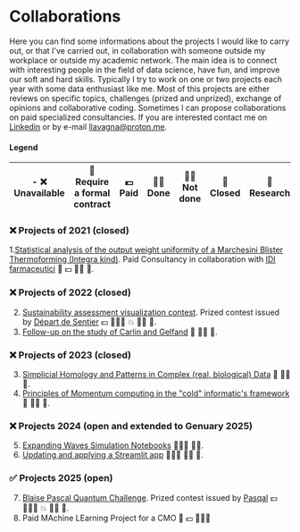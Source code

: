 # Collaborations
Here you can find some informations about the projects I would like to carry out, or that I've carried out, in collaboration with someone outside my workplace or outside my academic network. The main idea is to connect with interesting people in the field of data science, have fun, and improve our soft and hard skills. Typically I try to work on one or two projects each year with some data enthusiast like me. Most of this projects are either reviews on specific topics, challenges (prized and unprized), exchange of opinions and collaborative coding. Sometimes I can propose collaborations on paid specialized consultancies. If you are interested contact me on [Linkedin](https://www.linkedin.com/in/leonardo-lavagna-0675a81a2/) or by e-mail llavagna@proton.me.

#### Legend
| - ❌ Unavailable | 💼 Require a formal contract | 💵 Paid | 👍🏻 Done | 👎🏻 Not done | 🚫 Closed | 🔎 Research | 🧑🏻‍💻 Coding |
|-----------------|-----------------------------|--------|---------|-------------|----------|------------|------------|

### ❌ Projects of 2021 (closed)
1.[Statistical analysis of the output weight uniformity of a Marchesini Blister Thermoforming (Integra kind)](https://www.marchesini.com/it/blister-thermoforming). Paid Consultancy in collaboration with [IDI farmaceutici](https://www.idifarmaceutici.com/) 💼 💵 👍🏻 🚫.

### ❌ Projects of 2022 (closed)
2. [Sustainability assessment visualization contest](https://github.com/Depart-de-Sentier/visualization-contest-2022). Prized contest issued by [Départ de Sentier](https://www.d-d-s.ch/) 💵 🧑🏻‍💻 💥 👍🏻 🚫.
3. [Follow-up on the study of Carlin and Gelfand](https://link.springer.com/article/10.1007/BF01889986) 🔎 👍🏻 🚫.

### ❌ Projects of 2023 (closed)
3. [Simplicial Homology and Patterns in Complex (real, biological) Data](https://www.scientificamerican.com/article/how-squishy-math-is-revealing-doughnuts-in-the-brain/) 🔎 👎🏻 🚫.
4. [Principles of Momentum computing in the "cold" informatic's framework](https://www.scientificamerican.com/article/lsquo-momentum-computing-rsquo-pushes-technology-rsquo-s-thermodynamic-limits/) 🔎 👎🏻 🚫.

### ❌ Projects 2024 (open and extended to Genuary 2025)
5. [Expanding Waves Simulation Notebooks](https://github.com/leonardoLavagna/Waves-Simulation) 🧑🏻‍💻 👎🏻.
6. [Updating and applying a Streamlit app](https://github.com/leonardoLavagna/molecule_solubility_prediction_app) 🧑🏻‍💻 👍🏻 🚫.

### ✅ Projects 2025 (open)
7. [Blaise Pascal Quantum Challenge](https://www.agorize.com/en/challenges/blaisepascalquantumchallenge2025?lang=en). Prized contest issued by [Pasqal](https://www.pasqal.com/]) 💵 🧑🏻‍💻 💥 👎🏻 🚫.
8. Paid MAchine LEarning Project for a CMO 💼 💵 🧑🏻‍💻
